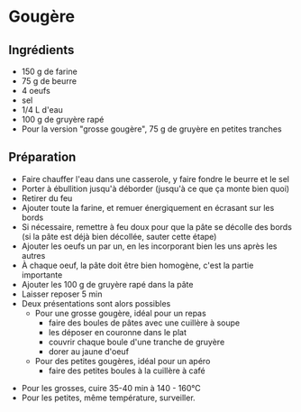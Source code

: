 Gougère
=======


Ingrédients
-----------

* 150 g de farine
* 75 g de beurre
* 4 oeufs
* sel
* 1/4 L d'eau
* 100 g de gruyère rapé
* Pour la version "grosse gougère", 75 g de gruyère en petites tranches


Préparation
-----------

* Faire chauffer l'eau dans une casserole, y faire fondre le beurre et le sel
* Porter à ébullition jusqu'à déborder (jusqu'à ce que ça monte bien quoi)
* Retirer du feu
* Ajouter toute la farine, et remuer énergiquement en écrasant sur les bords
* Si nécessaire, remettre à feu doux pour que la pâte se décolle des bords (si la pâte est déjà bien décollée, sauter cette étape)
* Ajouter les oeufs un par un, en les incorporant bien les uns après les autres
* À chaque oeuf, la pâte doit être bien homogène, c'est la partie importante
* Ajouter les 100 g de gruyère rapé dans la pâte
* Laisser reposer 5 min
* Deux présentations sont alors possibles
    - Pour une grosse gougère, idéal pour un repas
        + faire des boules de pâtes avec une cuillère à soupe
        + les déposer en couronne dans le plat
        + couvrir chaque boule d'une tranche de gruyère
        + dorer au jaune d'oeuf
    - Pour des petites gougères, idéal pour un apéro
        + faire des petites boules à la cuillère à café

+ Pour les grosses, cuire 35-40 min à 140 - 160°C
+ Pour les petites, même température, surveiller.
